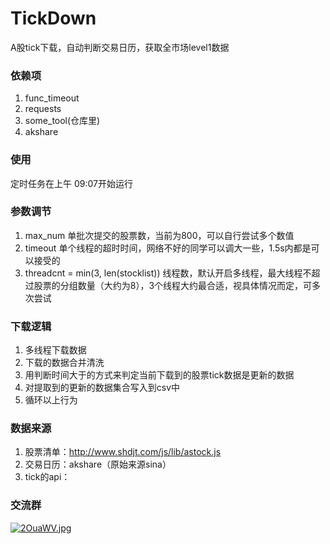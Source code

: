 # TickDown
A股tick下载，自动判断交易日历，获取全市场level1数据

### 依赖项
1. func_timeout
2. requests
3. some_tool(仓库里)
4. akshare

### 使用
定时任务在上午 09:07开始运行

### 参数调节
1. max_num 单批次提交的股票数，当前为800，可以自行尝试多个数值
2. timeout 单个线程的超时时间，网络不好的同学可以调大一些，1.5s内都是可以接受的
3. threadcnt = min(3, len(stocklist)) 线程数，默认开启多线程，最大线程不超过股票的分组数量（大约为8），3个线程大约最合适，视具体情况而定，可多次尝试

### 下载逻辑
1. 多线程下载数据
2. 下载的数据合并清洗
3. 用判断时间大于的方式来判定当前下载到的股票tick数据是更新的数据
4. 对提取到的更新的数据集合写入到csv中
5. 循环以上行为

### 数据来源
1. 股票清单：http://www.shdjt.com/js/lib/astock.js
2. 交易日历：akshare（原始来源sina）
3. tick的api：



### 交流群
[![2OuaWV.jpg](https://z3.ax1x.com/2021/06/16/2OuaWV.jpg)](https://imgtu.com/i/2OuaWV)
